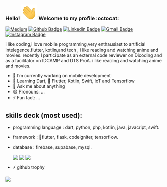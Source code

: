 ### Hello! <img style="margin: 0 auto" src="https://github.com/ABSphreak/ABSphreak/blob/master/gifs/Hi.gif" height="50"> Welcome to my profile :octocat:

[![Medium](https://img.shields.io/badge/Medium-black?style=for-the-badge&logo=Medium)](https://medium.com/@shakaaji29)
[![Github Badge](https://img.shields.io/badge/-Github-000?style=for-the-badge&logo=Github&logoColor=white&link=https://github.com/lucasgdb)](https://github.com/IzumiShaka-desu)
[![Linkedin Badge](https://img.shields.io/badge/-LinkedIn-blue?style=for-the-badge&logo=Linkedin&logoColor=white&link=https://www.linkedin.com/in/rebeccamanzi/)](https://www.linkedin.com/in/sesaka-aji-nursyah-bantani-b62a6b207/)
[![Gmail Badge](https://img.shields.io/badge/-Gmail-c14438?style=for-the-badge&logo=Gmail&logoColor=white&link=mailto:rebeccamanzi@gmail.com)](mailto:shakaaji29@gmail.com)
[![Instagram Badge](https://img.shields.io/badge/-Instagram-C13584?style=for-the-badge&labelColor=C13584&logo=instagram&logoColor=white&link=https://www.instagram.com/codepwr/)](https://www.instagram.com/shaka.naro29/)

<!--
**IzumiShaka-desu/IzumiShaka-desu** is a ✨ _special_ ✨ repository because its `README.md` (this file) appears on your GitHub profile.
i like coding,i love mobile programming,very enthausiast flutter, kotlin,and tech.
Here are some ideas to get you started:
-->
i like coding,i love mobile programming,very enthausiast to artificial intelegence,flutter, kotlin,and tech , i like  reading and watching anime and movies. recently I participate as an external code reviewer on Dicoding and as a facilitator on IDCAMP and DTS ProA. i like reading and watching anime and movies.
- 🔭 I’m currently working on mobile development
- 🌱 Learning Dart, 💙 Flutter, Kotlin, Swift, IoT and Tensorflow
- 💬 Ask me about anything
- 😄 Pronouns: ...
- ⚡ Fun fact: ...

## skills deck (most used):
- programming language : dart, python, php, kotlin, java, javacript, swift.
- framework :  💙flutter, flask, codeigniter, tensorflow.
- database : firebase, supabase, mysql.

  <img align="center" src="https://github-readme-stats.vercel.app/api?username=IzumiShaka-desu&count_private=true&show_icons=true&hide_border=false" />
  <img align="center" src="https://github-readme-stats.vercel.app/api/top-langs/?username=IzumiShaka-desu&count_private=true&hide=javascript,html,php&show_icons=true&hide_border=false" />
    <img align="center" src="https://activity-graph.herokuapp.com/graph?username=IzumiShaka-desu&theme=react-dark" />
- ⚡ github trophy
 <img align="center" src="https://github-profile-trophy.vercel.app/?username=IzumiShaka-desu" />
</br>
</br>
